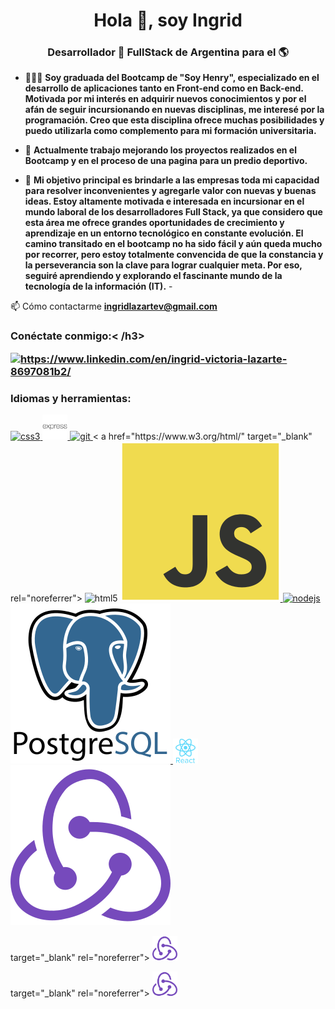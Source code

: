 <h1 align="center">Hola 👋, soy Ingrid</h1>
<h3 align="center">Desarrollador 🚀 FullStack de Argentina para el 🌎</h3>

- 🙋🏻‍♀️ **Soy graduada del Bootcamp de "Soy Henry", especializado en el desarrollo de aplicaciones tanto en Front-end como en Back-end. Motivada por mi interés en adquirir nuevos conocimientos y por el afán de seguir incursionando en nuevas disciplinas, me interesé por la programación. Creo que esta disciplina ofrece muchas posibilidades y puedo utilizarla como complemento para mi formación universitaria.**

- 🌱 **Actualmente trabajo mejorando los proyectos realizados en el Bootcamp y en el proceso de una pagina para un predio deportivo.**

- 🎯 **Mi objetivo principal es brindarle a las empresas toda mi capacidad para resolver inconvenientes y agregarle valor con nuevas y buenas ideas. Estoy altamente motivada e interesada en incursionar en el mundo laboral de los desarrolladores Full Stack, ya que considero que esta área me ofrece grandes oportunidades de crecimiento y aprendizaje en un entorno tecnológico en constante evolución. El camino transitado en el bootcamp no ha sido fácil y aún queda mucho por recorrer, pero estoy totalmente convencida de que la constancia y la perseverancia son la clave para lograr cualquier meta. Por eso, seguiré aprendiendo y explorando el fascinante mundo de la tecnología de la información (IT).** -

📫 Cómo contactarme **ingridlazartev@gmail.com**

<h3 align="left">Conéctate conmigo:< /h3>
<p align="left">
<a href="https://linkedin.com/in/https://www.linkedin.com/in/ingrid-victoria-lazarte-8697081b2/" target="blank"> <img align="center" src="https://raw.githubusercontent.com/rahuldkjain/github-profile-readme-generator/master/src/images/icons/Social/linked-in-alt.svg" alt= "https://www.linkedin.com/en/ingrid-victoria-lazarte-8697081b2/" height="30" width="40" /></a>
</p>

<h3 align="left"> Idiomas y herramientas:</h3>
<p align="left"> <a href="https://www.w3schools.com/css/" target="_blank" rel="noreferrer"> <img src="https://raw.githubusercontent. com/devicons/devicon/master/icons/css3/css3-original-wordmark.svg" alt="css3" width="40" height="40"/> </a> <a href="https:// expressjs.com" target="_blank" rel="noreferrer"> <img src="https://raw.githubusercontent.com/devicons/devicon/master/icons/express/express-original-wordmark.svg" alt= "express" width="40" height="40"/> </a> <a href="https://git-scm.com/" target="_blank" rel="noreferrer"> <img src="https://www.vectorlogo.zone/logos/git-scm/git-scm-icon.svg" alt="git" width="40" height="40"/> </a> < a href="https://www.w3.org/html/" target="_blank" rel="noreferrer"> <img src="https://raw.githubusercontent.com/devicons/devicon/master/icons /html5/html5-original-wordmark.svg" alt="html5" width="40" height="40"/> </a> <a href="https://developer.mozilla.org/en-US /docs/Web/JavaScript" target="_blank" rel="noreferrer"> <img src="https://raw.githubusercontent.com/devicons/devicon/master/icons/javascript/javascript-original.svg" alt ="javascript" ancho="40" altura="40"/> </a> <a href="https://nodejs.org" target="_blank" rel="noreferrer"> <img src="https://raw.githubusercontent.com/devicons/devicon /master/icons/nodejs/nodejs-original-wordmark.svg" alt="nodejs" width="40" height="40"/> </a> <a href="https://www.postgresql.org " target="_blank" rel="noreferrer"> <img src="https://raw.githubusercontent.com/devicons/devicon/master/icons/postgresql/postgresql-original-wordmark.svg" alt="postgresql" ancho="40" altura="40"/> </a> <a href="https://reactjs.org/" target="_blank" rel="noreferrer"><img src="https://raw.githubusercontent.com/devicons/devicon/master/icons/react/react-original-wordmark.svg" alt="react" width="40" height="40"/> </a> <a href="https://redux.js.org" target="_blank" rel="noreferrer"> <img src="https://raw.githubusercontent.com/devicons/devicon/master /icons/redux/redux-original.svg" alt="redux" ancho="40" altura="40"/> </a> </p>target="_blank" rel="noreferrer"> <img src="https://raw.githubusercontent.com/devicons/devicon/master/icons/redux/redux-original.svg" alt="redux" width=" 40" altura="40"/> </a> </p>target="_blank" rel="noreferrer"> <img src="https://raw.githubusercontent.com/devicons/devicon/master/icons/redux/redux-original.svg" alt="redux" width=" 40" altura="40"/> </a> </p>
